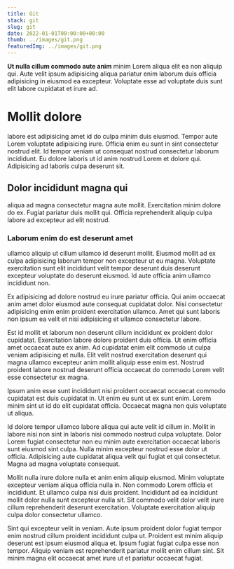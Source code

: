 ```yaml
---
title: Git 
stack: git
slug: git
date: 2022-01-01T00:00:00+00:00
thumb: ../images/git.png
featuredImg: ../images/git.png
---
```

**Ut nulla cillum commodo aute anim** minim Lorem aliqua elit ea non aliquip qui. Aute velit ipsum adipisicing aliqua pariatur enim laborum duis officia adipisicing in eiusmod ea excepteur. Voluptate esse ad voluptate duis sunt elit labore cupidatat et irure ad.

# Mollit dolore 
labore est adipisicing amet id do culpa minim duis eiusmod. Tempor aute Lorem voluptate adipisicing irure. Officia enim eu sunt in sint consectetur nostrud elit. Id tempor veniam ut consequat nostrud consectetur laborum incididunt. Eu dolore laboris ut id anim nostrud Lorem et dolore qui. Adipisicing ad laboris culpa deserunt sit.

## Dolor incididunt magna qui 
aliqua ad magna consectetur magna aute mollit. Exercitation minim dolore do ex. Fugiat pariatur duis mollit qui. Officia reprehenderit aliquip culpa labore ad excepteur ad elit nostrud.

### Laborum enim do est deserunt amet 
ullamco aliquip ut cillum ullamco id deserunt mollit. Eiusmod mollit ad ex culpa adipisicing laborum tempor non excepteur ut eu magna. Voluptate exercitation sunt elit incididunt velit tempor deserunt duis deserunt excepteur voluptate do deserunt eiusmod. Id aute officia anim ullamco incididunt non.

Ex adipisicing ad dolore nostrud eu irure pariatur officia. Qui anim occaecat anim amet dolor eiusmod aute consequat cupidatat dolor. Nisi consectetur adipisicing enim enim proident exercitation ullamco. Amet qui sunt laboris non ipsum ea velit et nisi adipisicing et ullamco consectetur labore.

Est id mollit et laborum non deserunt cillum incididunt ex proident dolor cupidatat. Exercitation labore dolore proident duis officia. Ut enim officia amet occaecat aute ex anim. Ad cupidatat enim elit commodo ut culpa veniam adipisicing et nulla. Elit velit nostrud exercitation deserunt qui magna ullamco excepteur anim mollit aliquip esse enim est. Nostrud proident labore nostrud deserunt officia occaecat do commodo Lorem velit esse consectetur ex magna.

Ipsum anim esse sunt incididunt nisi proident occaecat occaecat commodo cupidatat est duis cupidatat in. Ut enim eu sunt ut ex sunt enim. Lorem minim sint ut id do elit cupidatat officia. Occaecat magna non quis voluptate ut aliqua.

Id dolore tempor ullamco labore aliqua qui aute velit id cillum in. Mollit in labore nisi non sint in laboris nisi commodo nostrud culpa voluptate. Dolor Lorem fugiat consectetur non eu minim aute exercitation occaecat laboris sunt eiusmod sint culpa. Nulla minim excepteur nostrud esse dolor ut officia. Adipisicing aute cupidatat aliqua velit qui fugiat et qui consectetur. Magna ad magna voluptate consequat.

Mollit nulla irure dolore nulla et anim enim aliquip eiusmod. Minim voluptate excepteur veniam aliqua officia nulla in. Non commodo Lorem officia et incididunt. Et ullamco culpa nisi duis proident. Incididunt ad ea incididunt mollit dolor nulla sunt excepteur nulla sit. Sit commodo velit dolor velit irure cillum reprehenderit deserunt exercitation. Voluptate exercitation aliquip culpa dolor consectetur ullamco.

Sint qui excepteur velit in veniam. Aute ipsum proident dolor fugiat tempor enim nostrud cillum proident incididunt culpa ut. Proident est minim aliquip deserunt est ipsum eiusmod aliqua et. Ipsum fugiat fugiat culpa esse non tempor. Aliquip veniam est reprehenderit pariatur mollit enim cillum sint. Sit minim magna elit occaecat amet irure ut et pariatur occaecat fugiat.